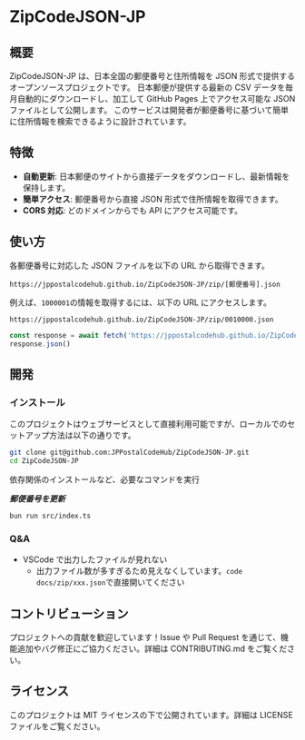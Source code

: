 # ZipCodeJSON-JP

## 概要

ZipCodeJSON-JP は、日本全国の郵便番号と住所情報を JSON 形式で提供するオープンソースプロジェクトです。
日本郵便が提供する最新の CSV データを毎月自動的にダウンロードし、加工して GitHub Pages 上でアクセス可能な JSON ファイルとして公開します。
このサービスは開発者が郵便番号に基づいて簡単に住所情報を検索できるように設計されています。

## 特徴

- **自動更新**: 日本郵便のサイトから直接データをダウンロードし、最新情報を保持します。
- **簡単アクセス**: 郵便番号から直接 JSON 形式で住所情報を取得できます。
- **CORS 対応**: どのドメインからでも API にアクセス可能です。

## 使い方

各郵便番号に対応した JSON ファイルを以下の URL から取得できます。

```
https://jppostalcodehub.github.io/ZipCodeJSON-JP/zip/[郵便番号].json
```

例えば、`1000001`の情報を取得するには、以下の URL にアクセスします。

```
https://jppostalcodehub.github.io/ZipCodeJSON-JP/zip/0010000.json
```

```Javascript
const response = await fetch('https://jppostalcodehub.github.io/ZipCodeJSON-JP/zip/0010000.json')
response.json()
```

## 開発

### インストール

このプロジェクトはウェブサービスとして直接利用可能ですが、ローカルでのセットアップ方法は以下の通りです。

```bash
git clone git@github.com:JPPostalCodeHub/ZipCodeJSON-JP.git
cd ZipCodeJSON-JP
```

依存関係のインストールなど、必要なコマンドを実行

**_郵便番号を更新_**

```
bun run src/index.ts
```

### Q&A

- VSCode で出力したファイルが見れない
  - 出力ファイル数が多すぎるため見えなくしています。`code docs/zip/xxx.json`で直接開いてください

## コントリビューション

プロジェクトへの貢献を歓迎しています！Issue や Pull Request を通じて、機能追加やバグ修正にご協力ください。詳細は CONTRIBUTING.md をご覧ください。

## ライセンス

このプロジェクトは MIT ライセンスの下で公開されています。詳細は LICENSE ファイルをご覧ください。
